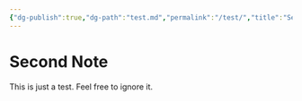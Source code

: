 ```yaml
---
{"dg-publish":true,"dg-path":"test.md","permalink":"/test/","title":"Second Note","created":"2025-04-26T10:00:19","updated":"2025-04-26T10:00:38"}
---
```


# Second Note
This is just a test. Feel free to ignore it.
